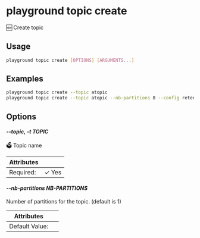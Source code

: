 # playground topic create

🆕 Create topic

## Usage

```bash
playground topic create [OPTIONS] [ARGUMENTS...]
```

## Examples

```bash
playground topic create --topic atopic
playground topic create --topic atopic --nb-partitions 8 --config retention.ms=30000 --config cleanup.policy=compact

```

## Options

#### *--topic, -t TOPIC*

🗳 Topic name

| Attributes      | &nbsp;
|-----------------|-------------
| Required:       | ✓ Yes

#### *--nb-partitions NB-PARTITIONS*

Number of partitions for the topic. (default is 1)

| Attributes      | &nbsp;
|-----------------|-------------
| Default Value:  | 



